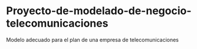 # Proyecto-de-modelado-de-negocio-telecomunicaciones
Modelo adecuado para el plan de una empresa de telecomunicaciones
